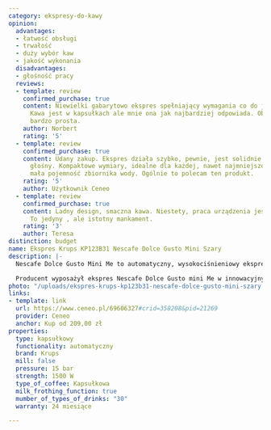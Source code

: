 ```yaml
---
category: ekspresy-do-kawy
opinion:
  advantages:
  - łatwość obsługi
  - trwałość
  - duży wybór kaw
  - jakość wykonania
  disadvantages:
  - głośność pracy
  reviews:
  - template: review
    confirmed_purchase: true
    content: Niewielki gabarytowo ekspres spełniający wymagania co do jakości kawy.
      Kawa jest w kapsułkach ale mnie ona jak najbardziej odpowiada. Obsługa ekspresu
      bardzo prosta.
    author: Norbert
    rating: '5'
  - template: review
    confirmed_purchase: true
    content: Udany zakup. Ekspres działa szybko, pewnie, jest solidnie wykonany. Dość
      głośny. Kompaktowe wymiary, idealne dla każdej, nawet najmniejszej kuchni. Troszkę
      mała pojemność zbiornika wody. Ogólnie to polecam ten produkt.
    rating: '5'
    author: Użytkownik Ceneo
  - template: review
    confirmed_purchase: true
    content: Ladny design, smaczna kawa. Niestety, praca urządzenia jest bardzo głośna.
      To jedyny , ale istotny mankament.
    rating: '3'
    author: Teresa
distinction: budget
name: Ekspres Krups KP123B31 Nescafe Dolce Gusto Mini Szary
description: |-
  Nescafe Dolce Gusto Mini Me to automatyczny, wysokociśnieniowy ekspres z intuicyjnym interfejsem do kawy porcjowanej w kapsułkach. Umożliwia w przyjemny i prosty sposób przygotować aż trzydzieści rodzajów kawy wysokiej jakości. Jego kompaktowość w połączeniu z nowoczesnym kształtem sprawia, że jest uniwersalnym gadżetem kuchennym.

  Producent wyposażył ekspres Nescafe Dolce Gusto mini Me w innowacyjny system wysokiego ciśnienia o maksymalnej wartości 15 barów. To innowacyjna technologia umożliwiająca szybkie przygotowanie kaw mlecznych, takich jak Latte, czy Cappuccino z pyszną kremową pianką. Wykorzystanie kapsułek w ekspresie daje użytkownikowi możliwość wyboru ponad trzydziestu wariantów napoju od aromatycznych kaw, poprzez rozgrzewającą herbatę, aż po gorącą czekoladę. Kawa zamknięta hermetycznie na długo zatrzymuje swój wyrazisty smak i aromat. Ponadto, ekspres posiada funkcję Play & Select, która pozwala przygotować ulubiony napój za pomocą zaledwie kilku przycisków.
photo: "/uploads/ekspres-krups-kp123b31-nescafe-dolce-gusto-mini-szary.png"
links:
- template: link
  url: https://www.ceneo.pl/69606327#crid=358208&pid=21269
  provider: Ceneo
  anchor: Kup od 209,00 zł
properties:
  type: kapsułkowy
  functionality: automatyczny
  brand: Krups
  mill: false
  pressure: 15 bar
  strength: 1500 W
  type_of_coffee: Kapsułkowa
  milk_frothing_function: true
  mumber_of_types_of_drinks: "30"
  warranty: 24 miesiące

---
```

